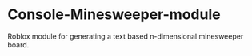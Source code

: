 # Console-Minesweeper-module
Roblox module for generating a text based n-dimensional minesweeper board.
